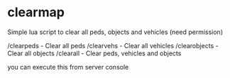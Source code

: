 # clearmap
Simple lua script to clear all peds, objects and vehicles (need permission)

/clearpeds - Clear all peds
/clearvehs - Clear all vehicles
/clearobjects - Clear all objects
/clearall - Clear peds, vehicles and objects

you can execute this from server console
